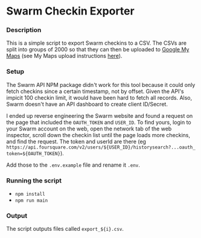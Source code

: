 # Swarm Checkin Exporter

### Description
This is a simple script to export Swarm checkins to a CSV. The CSVs are split into groups of 2000 so that they can then be uploaded to [Google My Maps](https://www.google.com/maps/d/u/0/) (see My Maps upload instructions [here](https://support.google.com/mymaps/answer/3024836)).

### Setup
The Swarm API NPM package didn't work for this tool because it could only fetch checkins since a certain timestamp, not by offset. Given the API's impicit 100 checkin limit, it would have been hard to fetch all records. Also, Swarm doesn't have an API dashboard to create client ID/Secret.

I ended up reverse engineering the Swarm website and found a request on the page that included the `OAUTH_TOKEN` and `USER_ID`. To find yours, login to your Swarm account on the web, open the network tab of the web inspector, scroll down the checkin list until the page loads more checkins, and find the request. The token and userId are there (eg `https://api.foursquare.com/v2/users/${USER_ID}/historysearch?...oauth_token=${OAUTH_TOKEN}`).

Add those to the `.env.example` file and rename it `.env`.

### Running the script
* `npm install`
* `npm run main`

### Output
The script outputs files called `export_${i}.csv`.